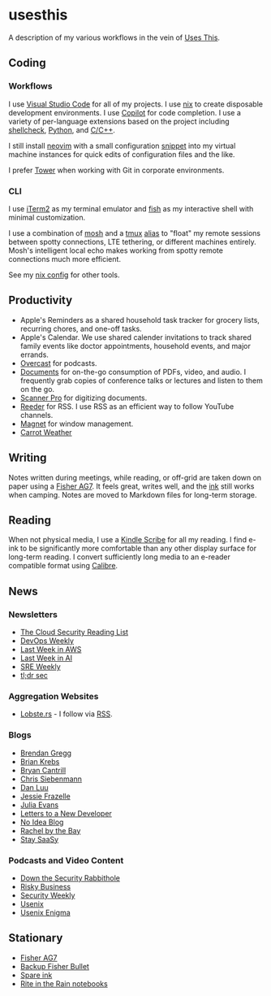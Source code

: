 # usesthis

A description of my various workflows in the vein of [Uses This](https://usesthis.com).

## Coding
### Workflows
I use [Visual Studio Code](https://code.visualstudio.com) for all of my projects. I use [nix](https://nixos.org/) to create disposable development environments. I use [Copilot](https://github.com/features/copilot) for code completion. I use a variety of per-language extensions based on the project including [shellcheck](https://marketplace.visualstudio.com/items?itemName=timonwong.shellcheck), [Python](https://marketplace.visualstudio.com/items?itemName=ms-python.python), and [C/C++](https://marketplace.visualstudio.com/items?itemName=ms-vscode.cpptools).

I still install [neovim](https://neovim.io/) with a small configuration [snippet](https://github.com/pid1/dotfiles/blob/master/init.vim) into my virtual machine instances for quick edits of configuration files and the like.

I prefer [Tower](https://www.git-tower.com/mac) when working with Git in corporate environments.

### CLI
I use [iTerm2](https://iterm2.com) as my terminal emulator and [fish](https://fishshell.com) as my interactive shell with minimal customization. 

I use a combination of [mosh](https://mosh.org) and a [tmux](https://github.com/tmux/tmux) [alias](https://github.com/pid1/usesthis/blob/main/dotfiles/bash_aliases#L2) to "float" my remote sessions between spotty connections, LTE tethering, or different machines entirely. Mosh's intelligent local echo makes working from spotty remote connections much more efficient.

See my [nix config](https://github.com/pid1/usesthis/blob/main/shell.nix) for other tools.

## Productivity

* Apple's Reminders as a shared household task tracker for grocery lists, recurring chores, and one-off tasks.
* Apple's Calendar. We use shared calender invitations to track shared family events like doctor appointments, household events, and major errands.
* [Overcast](https://overcast.fm/) for podcasts.
* [Documents](https://readdle.com/documents) for on-the-go consumption of PDFs, video, and audio. I frequently grab copies of conference talks or lectures and listen to them on the go.
* [Scanner Pro](https://readdle.com/scannerpro) for digitizing documents.
* [Reeder](https://www.reederapp.com) for RSS. I use RSS as an efficient way to follow YouTube channels.
* [Magnet](https://magnet.crowdcafe.com) for window management.
* [Carrot Weather](https://www.meetcarrot.com/weather/)

## Writing
Notes written during meetings, while reading, or off-grid are taken down on paper using a [Fisher AG7](https://www.spacepen.com/originalastronautspacepen.aspx). It feels great, writes well, and the [ink](https://www.spacepen.com/cartridge-2.aspx) still works when camping. Notes are moved to Markdown files for long-term storage.

## Reading
When not physical media, I use a [Kindle Scribe](https://www.amazon.com/Introducing-Kindle-Scribe-the-first-Kindle-for-reading-and-writing/dp/B09BS26B8B) for all my reading. I find e-ink to be significantly more comfortable than any other display surface for long-term reading. I convert sufficiently long media to an e-reader compatible format using [Calibre](https://calibre-ebook.com).

## News
### Newsletters
* [The Cloud Security Reading List](https://cloudseclist.com/)
* [DevOps Weekly](https://www.devopsweekly.com/)
* [Last Week in AWS](https://www.lastweekinaws.com/)
* [Last Week in AI](https://www.lastweekin.ai)
* [SRE Weekly](https://sreweekly.com/)
* [tl;dr sec](https://tldrsec.com/)
### Aggregation Websites
* [Lobste.rs](https://lobste.rs/) - I follow via [RSS](https://lobste.rs/rss/).
### Blogs
* [Brendan Gregg](https://www.brendangregg.com/blog/)
* [Brian Krebs](https://krebsonsecurity.com/)
* [Bryan Cantrill](http://dtrace.org/blogs/bmc/)
* [Chris Siebenmann](https://utcc.utoronto.ca/~cks/space/blog/)
* [Dan Luu](https://danluu.com/)
* [Jessie Frazelle](https://blog.jessfraz.com/)
* [Julia Evans](https://jvns.ca/)
* [Letters to a New Developer](https://letterstoanewdeveloper.com/)
* [No Idea Blog](https://noidea.dog/blog/)
* [Rachel by the Bay](https://rachelbythebay.com/w/)
* [Stay SaaSy](https://staysaasy.com/)
### Podcasts and Video Content
* [Down the Security Rabbithole](http://podcast.wh1t3rabbit.net/)
* [Risky Business](https://risky.biz)
* [Security Weekly](https://securityweekly.com/)
* [Usenix](https://www.youtube.com/user/usenixassociation)
* [Usenix Enigma](https://www.youtube.com/c/USENIXEnigmaConference)

## Stationary
* [Fisher AG7](https://www.spacepen.com/originalastronautspacepen.aspx)
* [Backup Fisher Bullet](https://www.spacepen.com/400B.aspx)
* [Spare ink](https://www.spacepen.com/cartridge-2.aspx)
* [Rite in the Rain notebooks](https://www.riteintherain.com)
